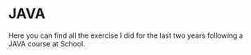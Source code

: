 # JAVA
Here you can find all the exercise I did for the last two years following a JAVA course at School.
